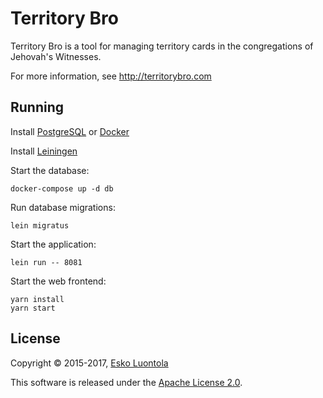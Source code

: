 # Territory Bro

Territory Bro is a tool for managing territory cards in the congregations of Jehovah's Witnesses.

For more information, see <http://territorybro.com>


## Running

Install [PostgreSQL](http://www.postgresql.org/) or [Docker](https://www.docker.com/)

Install [Leiningen](https://github.com/technomancy/leiningen)

Start the database:

    docker-compose up -d db

Run database migrations:

    lein migratus

Start the application:

    lein run -- 8081

Start the web frontend:

    yarn install
    yarn start

## License

Copyright © 2015-2017, [Esko Luontola](http://luontola.fi)

This software is released under the [Apache License 2.0](http://www.apache.org/licenses/LICENSE-2.0).
